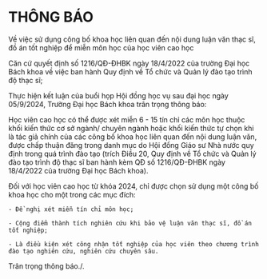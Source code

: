 # THÔNG BÁO
Về việc sử dụng công bố khoa học liên quan đến nội dung luận văn thạc sĩ, đồ án tốt nghiệp để miễn môn học của học viên cao học  

  Căn cứ quyết định số 1216/QĐ-ĐHBK ngày 18/4/2022 của trường Đại học Bách khoa về việc ban hành Quy định về Tổ chức và Quản lý đào tạo trình độ thạc sĩ;  

  Thực hiện kết luận của buổi họp Hội đồng học vụ sau đại học ngày 05/9/2024, Trường Đại học Bách khoa trân trọng thông báo:  

  Học viên cao học có thể được xét miễn 6 - 15 tín chỉ các môn học thuộc khối kiến thức cơ sở ngành/ chuyên ngành hoặc khối kiến thức tự chọn khi là tác giả chính của các công bố khoa học liên quan đến nội dung luận văn, được chấp thuận đăng trong danh mục do Hội đồng Giáo sư Nhà nước quy định trong quá trình đào tạo (trích Điều 20, Quy định về Tổ chức và Quản lý đào tạo trình độ thạc sĩ ban hành kèm QĐ số 1216/QĐ-ĐHBK ngày 18/4/2022 của trường Đại học Bách khoa).  

  Đối với học viên cao học từ khóa 2024, chỉ được chọn sử dụng một công bố khoa học cho một trong các mục đích:  

    - Đề nghị xét miễn tín chỉ môn học;

    - Cộng điểm thành tích nghiên cứu khi bảo vệ luận văn thạc sĩ, đồ án tốt nghiệp;

    - Là điều kiện xét công nhận tốt nghiệp của học viên theo chương trình đào tạo nghiên cứu, nghiên cứu chuyên sâu.

Trân trọng thông báo./.
